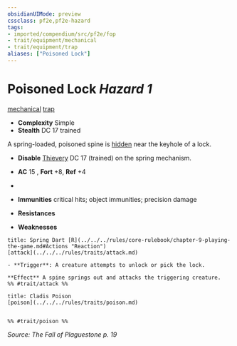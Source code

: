 ```yaml
---
obsidianUIMode: preview
cssclass: pf2e,pf2e-hazard
tags:
- imported/compendium/src/pf2e/fop
- trait/equipment/mechanical
- trait/equipment/trap
aliases: ["Poisoned Lock"]
---
```

# Poisoned Lock *Hazard 1*  
[mechanical](mechanical.md)  [trap](trap.md)  

- **Complexity** Simple
- **Stealth** DC 17 trained  

A spring-loaded, poisoned spine is [hidden](conditions.md#Hidden) near the keyhole of a lock.

- **Disable** [Thievery](../../skills.md#Thievery) DC 17 (trained) on the spring mechanism.  

- **AC** 15 , **Fort** +8, **Ref** +4
- 
- **Immunities** critical hits; object immunities; precision damage
- **Resistances** 
- **Weaknesses** 
     
```ad-embed-ability
title: Spring Dart [R](../../../rules/core-rulebook/chapter-9-playing-the-game.md#Actions "Reaction")
[attack](../../../rules/traits/attack.md)  

- **Trigger**: A creature attempts to unlock or pick the lock.

**Effect** A spine springs out and attacks the triggering creature.  
%% #trait/attack %%
```
```ad-embed-ability
title: Cladis Poison
[poison](../../../rules/traits/poison.md)  

  
%% #trait/poison %%
```

*Source: The Fall of Plaguestone p. 19*
